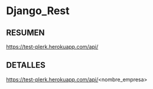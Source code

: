 # Django_Rest

## RESUMEN

  https://test-plerk.herokuapp.com/api/
  
## DETALLES
  https://test-plerk.herokuapp.com/api/<nombre_empresa>
